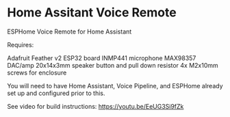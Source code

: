 # Home Assitant Voice Remote
 ESPHome Voice Remote for Home Assistant

Requires:

Adafruit Feather v2 ESP32 board
INMP441 microphone
MAX98357 DAC/amp
20x14x3mm speaker
button and pull down resistor
4x M2x10mm screws for enclosure

You will need to have Home Assistant, Voice Pipeline, and ESPHome already set up and configured prior to this.

See video for build instructions: https://youtu.be/EeUG3Si9fZk